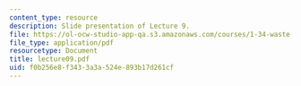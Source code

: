 ```yaml
---
content_type: resource
description: Slide presentation of Lecture 9.
file: https://ol-ocw-studio-app-qa.s3.amazonaws.com/courses/1-34-waste-containment-and-remediation-technology-spring-2004/f0b256e8f3433a3a524e893b17d261cf_lecture09.pdf
file_type: application/pdf
resourcetype: Document
title: lecture09.pdf
uid: f0b256e8-f343-3a3a-524e-893b17d261cf
---
```

